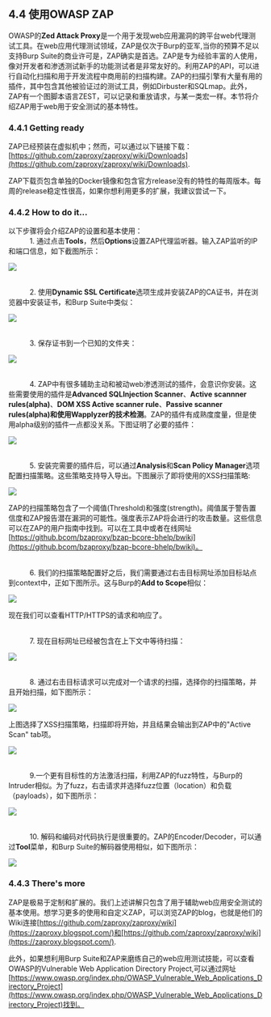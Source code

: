 ## 4.4 使用OWASP ZAP

OWASP的**Zed Attack Proxy**是一个用于发现web应用漏洞的跨平台web代理测试工具。在web应用代理测试领域，ZAP是仅次于Burp的亚军,当你的预算不足以支持Burp Suite的商业许可是，ZAP确实是首选。ZAP是专为经验丰富的人使用，像对开发者和渗透测试新手的功能测试者是非常友好的。利用ZAP的API，可以进行自动化扫描和用于开发流程中商用前的扫描构建。ZAP的扫描引擎有大量有用的插件，其中包含其他被验证过的测试工具，例如Dirbuster和SQLmap。此外，ZAP有一个图脚本语言ZEST，可以记录和重放请求，与某一类宏一样。本节将介绍ZAP用于web用于安全测试的基本特性。

### 4.4.1 Getting ready
ZAP已经预装在虚拟机中；然而，可以通过以下链接下载：[https://github.com/zaproxy/zaproxy/wiki/Downloads](https://github.com/zaproxy/zaproxy/wiki/Downloads).

ZAP下载页包含单独的Docker镜像和包含官方release没有的特性的每周版本。每周的release稳定性很高，如果你想利用更多的扩展，我建议尝试一下。

### 4.4.2 How to do it...
以下步骤将会介绍ZAP的设置和基本使用：
<br>&emsp;&emsp;&emsp;1. 通过点击**Tools**，然后**Options**设置ZAP代理监听器。输入ZAP监听的IP和端口信息，如下截图所示：

![](../img/4-4/4-4-2-1.png)

<br>&emsp;&emsp;&emsp;2. 使用**Dynamic SSL Certificate**选项生成并安装ZAP的CA证书，并在浏览器中安装证书，和Burp Suite中类似：

![](../img/4-4/4-4-2-2.png)

<br>&emsp;&emsp;&emsp;3. 保存证书到一个已知的文件夹：

![](../img/4-4/4-4-2-3.png)

<br>&emsp;&emsp;&emsp;4. ZAP中有很多辅助主动和被动web渗透测试的插件，会意识你安装。这些需要使用的插件是**Advanced SQLInjection Scanner**、**Active scannner rules(alpha)**、**DOM XSS Active scanner rule**、**Passive scanner rules(alpha)**和**使用Wapplyzer的技术检测**。ZAP的插件有成熟度度量，但是使用alpha级别的插件一点都没关系。下图证明了必要的插件：

![](../img/4-4/4-4-2-4.png)

<br>&emsp;&emsp;&emsp;5. 安装完需要的插件后，可以通过**Analysis**和**Scan Policy Manager**选项配置扫描策略。这些策略支持导入导出。下图展示了即将使用的XSS扫描策略:

![](../img/4-4/4-4-2-5.png)

ZAP的扫描策略包含了一个阈值(Threshold)和强度(strength)。阈值属于警告置信度和ZAP报告潜在漏洞的可能性。强度表示ZAP将会进行的攻击数量。这些信息可以在ZAP的用户指南中找到。可以在工具中或者在线网址[https://github.bcom/bzaproxy/bzap-bcore-bhelp/bwiki](https://github.bcom/bzaproxy/bzap-bcore-bhelp/bwiki)。

<br>&emsp;&emsp;&emsp;6. 我们的扫描策略配置好之后，我们需要通过右击目标网址添加目标站点到context中，正如下图所示。这与Burp的**Add to Scope**相似：

![](../img/4-4/4-4-2-6.png)

现在我们可以查看HTTP/HTTPS的请求和响应了。

<br>&emsp;&emsp;&emsp;7. 现在目标网址已经被包含在上下文中等待扫描：

![](../img/4-4/4-4-2-7.png)

<br>&emsp;&emsp;&emsp;8. 通过右击目标请求可以完成对一个请求的扫描，选择你的扫描策略，并且开始扫描，如下图所示：

![](../img/4-4/4-4-2-8.png)

上图选择了XSS扫描策略，扫描即将开始，并且结果会输出到ZAP中的"Active Scan" tab项。

![](../img/4-4/4-4-2-8-2.png)

<br>&emsp;&emsp;&emsp;9.一个更有目标性的方法激活扫描，利用ZAP的fuzz特性，与Burp的Intruder相似。为了fuzz，右击请求并选择fuzz位置（location）和负载（payloads），如下图所示：

![](../img/4-4/4-4-2-10.png)

<br>&emsp;&emsp;&emsp;10. 解码和编码对代码执行是很重要的。ZAP的Encoder/Decoder，可以通过**Tool**菜单，和Burp Suite的解码器使用相似，如下图所示：

![](../img/4-4/4-4-2-11.png)

### 4.4.3 There's more
ZAP是极易于定制和扩展的。我们上述讲解只包含了用于辅助web应用安全测试的基本使用。想学习更多的使用和自定义ZAP，可以浏览ZAP的blog，也就是他们的Wiki连接[https://github.com/zaproxy/zaproxy/wiki](https://zaproxy.blogspot.com/)和[https://github.com/zaproxy/zaproxy/wiki](https://zaproxy.blogspot.com/).

此外，如果想利用Burp Suite和ZAP来磨练自己的web应用测试技能，可以查看OWASP的Vulnerable Web Application Directory Project,可以通过网址[https://www.owasp.org/index.php/OWASP_Vulnerable_Web_Applications_Directory_Project](https://www.owasp.org/index.php/OWASP_Vulnerable_Web_Applications_Directory_Project)找到。